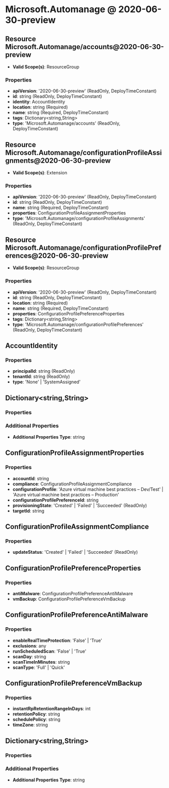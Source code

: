# Microsoft.Automanage @ 2020-06-30-preview

## Resource Microsoft.Automanage/accounts@2020-06-30-preview
* **Valid Scope(s)**: ResourceGroup
### Properties
* **apiVersion**: '2020-06-30-preview' (ReadOnly, DeployTimeConstant)
* **id**: string (ReadOnly, DeployTimeConstant)
* **identity**: AccountIdentity
* **location**: string (Required)
* **name**: string (Required, DeployTimeConstant)
* **tags**: Dictionary<string,String>
* **type**: 'Microsoft.Automanage/accounts' (ReadOnly, DeployTimeConstant)

## Resource Microsoft.Automanage/configurationProfileAssignments@2020-06-30-preview
* **Valid Scope(s)**: Extension
### Properties
* **apiVersion**: '2020-06-30-preview' (ReadOnly, DeployTimeConstant)
* **id**: string (ReadOnly, DeployTimeConstant)
* **name**: string (Required, DeployTimeConstant)
* **properties**: ConfigurationProfileAssignmentProperties
* **type**: 'Microsoft.Automanage/configurationProfileAssignments' (ReadOnly, DeployTimeConstant)

## Resource Microsoft.Automanage/configurationProfilePreferences@2020-06-30-preview
* **Valid Scope(s)**: ResourceGroup
### Properties
* **apiVersion**: '2020-06-30-preview' (ReadOnly, DeployTimeConstant)
* **id**: string (ReadOnly, DeployTimeConstant)
* **location**: string (Required)
* **name**: string (Required, DeployTimeConstant)
* **properties**: ConfigurationProfilePreferenceProperties
* **tags**: Dictionary<string,String>
* **type**: 'Microsoft.Automanage/configurationProfilePreferences' (ReadOnly, DeployTimeConstant)

## AccountIdentity
### Properties
* **principalId**: string (ReadOnly)
* **tenantId**: string (ReadOnly)
* **type**: 'None' | 'SystemAssigned'

## Dictionary<string,String>
### Properties
### Additional Properties
* **Additional Properties Type**: string

## ConfigurationProfileAssignmentProperties
### Properties
* **accountId**: string
* **compliance**: ConfigurationProfileAssignmentCompliance
* **configurationProfile**: 'Azure virtual machine best practices – Dev/Test' | 'Azure virtual machine best practices – Production'
* **configurationProfilePreferenceId**: string
* **provisioningState**: 'Created' | 'Failed' | 'Succeeded' (ReadOnly)
* **targetId**: string

## ConfigurationProfileAssignmentCompliance
### Properties
* **updateStatus**: 'Created' | 'Failed' | 'Succeeded' (ReadOnly)

## ConfigurationProfilePreferenceProperties
### Properties
* **antiMalware**: ConfigurationProfilePreferenceAntiMalware
* **vmBackup**: ConfigurationProfilePreferenceVmBackup

## ConfigurationProfilePreferenceAntiMalware
### Properties
* **enableRealTimeProtection**: 'False' | 'True'
* **exclusions**: any
* **runScheduledScan**: 'False' | 'True'
* **scanDay**: string
* **scanTimeInMinutes**: string
* **scanType**: 'Full' | 'Quick'

## ConfigurationProfilePreferenceVmBackup
### Properties
* **instantRpRetentionRangeInDays**: int
* **retentionPolicy**: string
* **schedulePolicy**: string
* **timeZone**: string

## Dictionary<string,String>
### Properties
### Additional Properties
* **Additional Properties Type**: string


